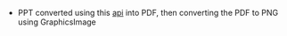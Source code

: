 - PPT converted using this [api](https://api.pspdfkit.com/build) into PDF, then converting the PDF to PNG using GraphicsImage
